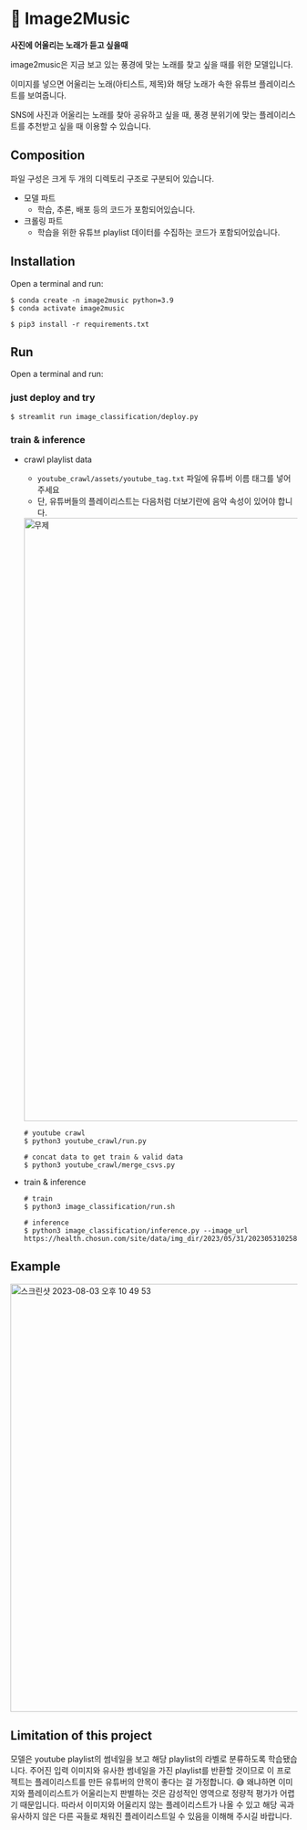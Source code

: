 # 🎸 Image2Music
**사진에 어울리는 노래가 듣고 싶을때**

image2music은 지금 보고 있는 풍경에 맞는 노래를 찾고 싶을 때를 위한 모델입니다.

이미지를 넣으면 어울리는 노래(아티스트, 제목)와 해당 노래가 속한 유튜브 플레이리스트를 보여줍니다.

SNS에 사진과 어울리는 노래를 찾아 공유하고 싶을 때, 풍경 분위기에 맞는 플레이리스트를 추천받고 싶을 때 이용할 수 있습니다.

## Composition
파일 구성은 크게 두 개의 디렉토리 구조로 구분되어 있습니다.

- 모델 파트
    - 학습, 추론, 배포 등의 코드가 포함되어있습니다.
- 크롤링 파트
    - 학습을 위한 유튜브 playlist 데이터를 수집하는 코드가 포함되어있습니다.

## Installation
Open a terminal and run:
```
$ conda create -n image2music python=3.9
$ conda activate image2music

$ pip3 install -r requirements.txt
```
## Run
Open a terminal and run:

### just deploy and try
```
$ streamlit run image_classification/deploy.py
```

### train & inference

- crawl playlist data
    - `youtube_crawl/assets/youtube_tag.txt` 파일에 유튜버 이름 태그를 넣어주세요
    - 단, 유튜버들의 플레이리스트는 다음처럼 더보기란에 음악 속성이 있어야 합니다.
    <img width="1057" alt="무제" src="https://github.com/vail131/image2music/assets/52443401/9a906fd4-cdfd-4f8f-9117-fbc014891f03">

    ```
    # youtube crawl
    $ python3 youtube_crawl/run.py

    # concat data to get train & valid data
    $ python3 youtube_crawl/merge_csvs.py
    ```

- train & inference

  ```
  # train
  $ python3 image_classification/run.sh

  # inference
  $ python3 image_classification/inference.py --image_url https://health.chosun.com/site/data/img_dir/2023/05/31/2023053102582_0.jpg
  ```
## Example
<img width="750" alt="스크린샷 2023-08-03 오후 10 49 53" src="https://github.com/vail131/image2music/assets/52443401/c8da8f07-ec69-4658-aba6-a98c6dc7c6c4">

## Limitation of this project
모델은 youtube playlist의 썸네일을 보고 해당 playlist의 라벨로 분류하도록 학습됐습니다.
주어진 입력 이미지와 유사한 썸네일을 가진 playlist를 반환할 것이므로 이 프로젝트는 플레이리스트를 만든 유튜버의 안목이 좋다는 걸 가정합니다. 😅
왜냐하면 이미지와 플레이리스트가 어울리는지 판별하는 것은 감성적인 영역으로 정량적 평가가 어렵기 때문입니다.
따라서 이미지와 어울리지 않는 플레이리스트가 나올 수 있고 해당 곡과 유사하지 않은 다른 곡들로 채워진 플레이리스트일 수 있음을 이해해 주시길 바랍니다.
